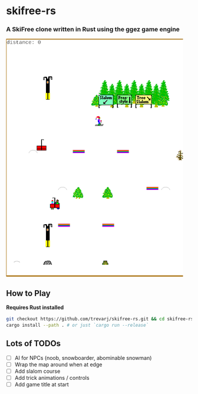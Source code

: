 # skifree-rs
### A SkiFree clone written in Rust using the ggez game engine

![Start of the game v1.0.0](/screenshots/screenshot1.png)

## How to Play

**Requires Rust installed**
```bash
git checkout https://github.com/trevarj/skifree-rs.git && cd skifree-rs
cargo install --path . # or just `cargo run --release`
```

## Lots of TODOs

- [ ] AI for NPCs (noob, snowboarder, abominable snowman)
- [ ] Wrap the map around when at edge
- [ ] Add slalom course
- [ ] Add trick animations / controls
- [ ] Add game title at start